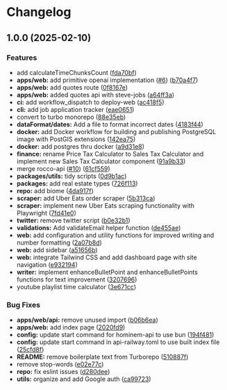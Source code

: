 # Changelog

## 1.0.0 (2025-02-10)


### Features

* add calculateTimeChunksCount ([fda70bf](https://github.com/charlesponti/hominem/commit/fda70bff7467587a8f3ee6e654352f7b1eee1938))
* **apps/web:** add primitive openai implementation ([#6](https://github.com/charlesponti/hominem/issues/6)) ([b70a4f7](https://github.com/charlesponti/hominem/commit/b70a4f7ee6b5959867cdefecfd8bdb5d2ed2c4ad))
* **apps/web:** add quotes route ([0f8167e](https://github.com/charlesponti/hominem/commit/0f8167e985980ab6096af59ccddc5731bce4642e))
* **apps/web:** added quotes api with steve-jobs ([a64ff3a](https://github.com/charlesponti/hominem/commit/a64ff3ad3ed9649bea9ed21db56e2f6f662c4717))
* **ci:** add workflow_dispatch to deploy-web ([ac418f5](https://github.com/charlesponti/hominem/commit/ac418f5432d0f344b2646c4409978d337ce7fd32))
* **cli:** add job application tracker ([eae0651](https://github.com/charlesponti/hominem/commit/eae065174127f915853148b19bea8e7d448df3ae))
* convert to turbo monorepo ([88e35eb](https://github.com/charlesponti/hominem/commit/88e35ebbd5b405027cb906de4880d272e3beaac2))
* **dataFormat/dates:** Add a file to format incorrect dates ([4183f44](https://github.com/charlesponti/hominem/commit/4183f442576eeea963beb40883ee3cdbda110d74))
* **docker:** add Docker workflow for building and publishing PostgreSQL image with PostGIS extensions ([142ea75](https://github.com/charlesponti/hominem/commit/142ea75f9b15cb4b4e391f16c8b0428d0025fd05))
* **docker:** add postgres thru docker ([a9d31e8](https://github.com/charlesponti/hominem/commit/a9d31e882e736f2b21c45a5d941215a8811320e2))
* **finance:** rename Price Tax Calculator to Sales Tax Calculator and implement new Sales Tax Calculator component ([91a9b33](https://github.com/charlesponti/hominem/commit/91a9b33ac2cf25cd6a1f4a871f55b6c44f2e221d))
* merge rocco-api ([#10](https://github.com/charlesponti/hominem/issues/10)) ([61cf559](https://github.com/charlesponti/hominem/commit/61cf5596c086e4b0cc3d6a1b55633f4da8c3480d))
* **packages/utils:** tidy scripts ([0d9b1ac](https://github.com/charlesponti/hominem/commit/0d9b1ac84fe1c8342c21cfcb6154a8311bef8c4d))
* **packages:** add real estate types ([726f113](https://github.com/charlesponti/hominem/commit/726f1137391e11a087eeece0fb43ff3c7c0a0b55))
* **repo:** add biome ([4da917f](https://github.com/charlesponti/hominem/commit/4da917fdeebc9e253b3784fd74b9c06c3767742e))
* **scraper:** add Uber Eats order scraper ([5b313ca](https://github.com/charlesponti/hominem/commit/5b313ca152ea855e8e36b9cb840191c74999fd33))
* **scraper:** implement new Uber Eats scraping functionality with Playwright ([7fd41e0](https://github.com/charlesponti/hominem/commit/7fd41e08f296305bfd198843abbb2548d63eb9fe))
* **twitter:** remove twitter script ([b0e32b1](https://github.com/charlesponti/hominem/commit/b0e32b175e47b736ca8a599a390773d6bf9dc4b1))
* **validations:** Add validateEmail helper function ([de455ae](https://github.com/charlesponti/hominem/commit/de455ae755e219990f04bc941ac33b1238aadac2))
* **web:** add configuration and utility functions for improved writing and number formatting ([2a07b8d](https://github.com/charlesponti/hominem/commit/2a07b8d9ea86a18b9aa7a113b8d725f0875caa30))
* **web:** add sidebar ([a51656b](https://github.com/charlesponti/hominem/commit/a51656b2422be6b6ce7bf54c7acd925802e0e79d))
* **web:** integrate Tailwind CSS and add dashboard page with site navigation ([e932194](https://github.com/charlesponti/hominem/commit/e932194e9224b36964a909bea8c9ab424469f9d8))
* **writer:** implement enhanceBulletPoint and enhanceBulletPoints functions for text improvement ([3207696](https://github.com/charlesponti/hominem/commit/32076960a20a228fefda91d83a9d305be3cc4dce))
* youtube playlist time calculator ([3e671cc](https://github.com/charlesponti/hominem/commit/3e671cc74751dd0d8a06869f707a1f6f2c09d829))


### Bug Fixes

* **apps/web/api:** remove unused import ([b06b6ea](https://github.com/charlesponti/hominem/commit/b06b6ea97b3911b817630d8f0068f04346308c50))
* **apps/web:** add index page ([2020fd9](https://github.com/charlesponti/hominem/commit/2020fd95cb1869d9d2534a37670ebf55f1b8d8a2))
* **config:** update start command for hominem-api to use bun ([194f481](https://github.com/charlesponti/hominem/commit/194f4816cd183b1005cbb3ab7abf15d3161cd59b))
* **config:** update start command in api-railway.toml to use built index file ([25cfd8f](https://github.com/charlesponti/hominem/commit/25cfd8ffcfb33414baf2d974cb6a90767ba9616d))
* **README:** remove boilerplate text from Turborepo ([510887f](https://github.com/charlesponti/hominem/commit/510887fbedc991081d7eb38dbd30645d64b966b7))
* remove stop-words ([e02e77c](https://github.com/charlesponti/hominem/commit/e02e77c1d281d615853cb6d33656c958d678beb9))
* **repo:** fix eslint issues ([d280dee](https://github.com/charlesponti/hominem/commit/d280dee9c6e8be9e805932314951ac8682d29829))
* **utils:** organize and add Google auth ([ca99723](https://github.com/charlesponti/hominem/commit/ca997234124c13810ba7a1db51ba383f65a3ceab))
